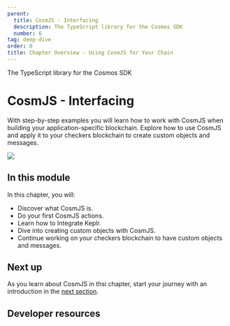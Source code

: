 ```yaml
---
parent:
  title: CosmJS - Interfacing
  description: The TypeScript library for the Cosmos SDK
  number: 6
tag: deep-dive
order: 0
title: Chapter Overview - Using CosmJS for Your Chain
---
```


<div class="tm-overline tm-rf-1 tm-lh-title tm-medium tm-muted">The TypeScript library for the Cosmos SDK</div>
<h1 class="mt-4 mb-6">CosmJS - Interfacing</h1>

With step-by-step examples you will learn how to work with CosmJS when building your application-specific blockchain. Explore how to use CosmJS and apply it to your checkers blockchain to create custom objects and messages.

![](/planet-pod.svg)

## In this module

<HighlightBox type="learning">

In this chapter, you will:

* Discover what CosmJS is.
* Do your first CosmJS actions.
* Learn how to Integrate Keplr.
* Dive into creating custom objects with CosmJS.
* Continue working on your checkers blockchain to have custom objects and messages.

</HighlightBox>

<card-module/>

## Next up

As you learn about CosmJS in thsi chapter, start your journey with an introduction in the [next section](./cosmjs-intro.md).

## Developer resources

<div v-for="resource in $themeConfig.resources">
  <Resource
    :title="resource.title"
    :description="resource.description"
    :links="resource.links"
    :image="resource.image"
    :large="true"
  />
  <br/>
</div>
